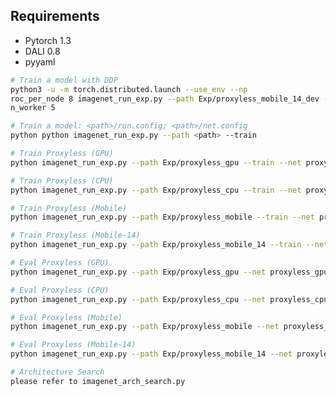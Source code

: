 <!--  
 ProxylessNAS: Direct Neural Architecture Search on Target Task and Hardware
 Han Cai, Ligeng Zhu, Song Han
 International Conference on Learning Representations (ICLR), 2019.
 -->
## Requirements
- Pytorch 1.3
- DALI 0.8
- pyyaml

```bash
# Train a model with DDP
python3 -u -m torch.distributed.launch --use_env --np
roc_per_node 8 imagenet_run_exp.py --path Exp/proxyless_mobile_14_dev --train --net proxyless_mobile_14 --dropout 0.3 --init_lr 0.3 --train_batch_size 96 --
n_worker 5

# Train a model: <path>/run.config; <path>/net.config
python python imagenet_run_exp.py --path <path> --train

# Train Proxyless (GPU)
python imagenet_run_exp.py --path Exp/proxyless_gpu --train --net proxyless_gpu --dropout 0.3

# Train Proxyless (CPU)
python imagenet_run_exp.py --path Exp/proxyless_cpu --train --net proxyless_cpu --dropout 0.2

# Train Proxyless (Mobile)
python imagenet_run_exp.py --path Exp/proxyless_mobile --train --net proxyless_mobile --dropout 0.1

# Train Proxyless (Mobile-14)
python imagenet_run_exp.py --path Exp/proxyless_mobile_14 --train --net proxyless_mobile_14 --dropout 0.3
```

```bash
# Eval Proxyless (GPU)
python imagenet_run_exp.py --path Exp/proxyless_gpu --net proxyless_gpu

# Eval Proxyless (CPU)
python imagenet_run_exp.py --path Exp/proxyless_cpu --net proxyless_cpu

# Eval Proxyless (Mobile)
python imagenet_run_exp.py --path Exp/proxyless_mobile --net proxyless_mobile

# Eval Proxyless (Mobile-14)
python imagenet_run_exp.py --path Exp/proxyless_mobile_14 --net proxyless_mobile_14
```

```bash
# Architecture Search
please refer to imagenet_arch_search.py
```